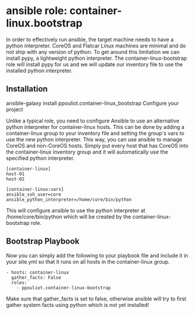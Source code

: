 # ansible role: container-linux.bootstrap 

In order to effectively run ansible, the target machine needs to have a python interpreter. CoreOS and Flatcar Linux machines are minimal and do not ship with any version of python. To get around this limitation we can install pypy, a lightweight python interpreter. The container-linux-bootstrap role will install pypy for us and we will update our inventory file to use the installed python interpreter.

## Installation

ansible-galaxy install ppouliot.container-linux_bootstrap
Configure your project

Unlike a typical role, you need to configure Ansible to use an alternative python interpreter for container-linux hosts. This can be done by adding a container-linux group to your inventory file and setting the group's vars to use the new python interpreter. This way, you can use ansible to manage CoreOS and non-CoreOS hosts. Simply put every host that has CoreOS into the container-linux inventory group and it will automatically use the specified python interpreter.

```
[container-linux]
host-01
host-02

[container-linux:vars]
ansible_ssh_user=core
ansible_python_interpreter=/home/core/bin/python
```

This will configure ansible to use the python interpreter at /home/core/bin/python which will be created by the container-linux-bootstrap role.


## Bootstrap Playbook

Now you can simply add the following to your playbook file and include it in your site.yml so that it runs on all hosts in the container-linux group.

```
- hosts: container-linux
  gather_facts: False
  roles:
    - ppouliot.container-linux-bootstrap
```

Make sure that gather_facts is set to false, otherwise ansible will try to first gather system facts using python which is not yet installed!
